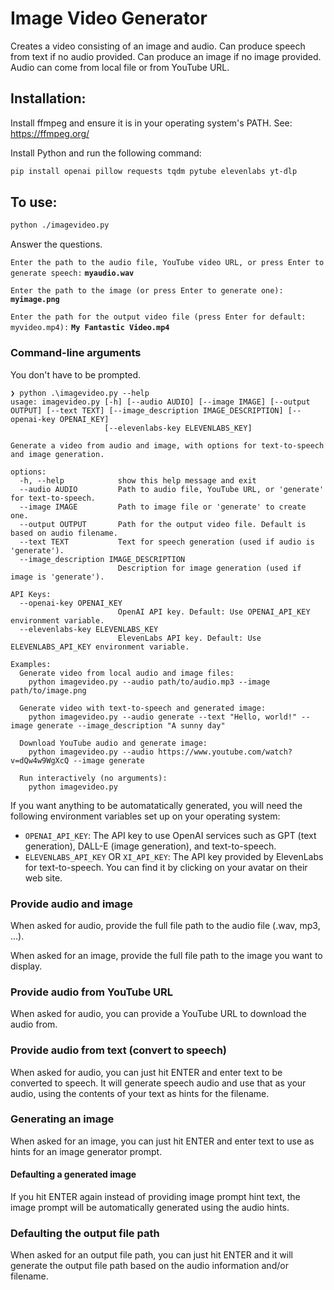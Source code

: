 # Image Video Generator
Creates a video consisting of an image and audio. Can produce speech from text if no audio provided. Can produce an image if no image provided. Audio can come from local file or from YouTube URL.

## Installation:

Install ffmpeg and ensure it is in your operating system's PATH. See: https://ffmpeg.org/

Install Python and run the following command:

```bash
pip install openai pillow requests tqdm pytube elevenlabs yt-dlp
```

## To use:
```bash
python ./imagevideo.py
```

Answer the questions. 

``Enter the path to the audio file, YouTube video URL, or press Enter to generate speech:`` **``myaudio.wav``**

``Enter the path to the image (or press Enter to generate one):`` **``myimage.png``**

``Enter the path for the output video file (press Enter for default: myvideo.mp4):`` **``My Fantastic Video.mp4``**

### Command-line arguments

You don't have to be prompted.

```
❯ python .\imagevideo.py --help
usage: imagevideo.py [-h] [--audio AUDIO] [--image IMAGE] [--output OUTPUT] [--text TEXT] [--image_description IMAGE_DESCRIPTION] [--openai-key OPENAI_KEY]
                     [--elevenlabs-key ELEVENLABS_KEY]

Generate a video from audio and image, with options for text-to-speech and image generation.

options:
  -h, --help            show this help message and exit
  --audio AUDIO         Path to audio file, YouTube URL, or 'generate' for text-to-speech.
  --image IMAGE         Path to image file or 'generate' to create one.
  --output OUTPUT       Path for the output video file. Default is based on audio filename.
  --text TEXT           Text for speech generation (used if audio is 'generate').
  --image_description IMAGE_DESCRIPTION
                        Description for image generation (used if image is 'generate').

API Keys:
  --openai-key OPENAI_KEY
                        OpenAI API key. Default: Use OPENAI_API_KEY environment variable.
  --elevenlabs-key ELEVENLABS_KEY
                        ElevenLabs API key. Default: Use ELEVENLABS_API_KEY environment variable.

Examples:
  Generate video from local audio and image files:
    python imagevideo.py --audio path/to/audio.mp3 --image path/to/image.png

  Generate video with text-to-speech and generated image:
    python imagevideo.py --audio generate --text "Hello, world!" --image generate --image_description "A sunny day"

  Download YouTube audio and generate image:
    python imagevideo.py --audio https://www.youtube.com/watch?v=dQw4w9WgXcQ --image generate

  Run interactively (no arguments):
    python imagevideo.py
```

If you want anything to be automatatically generated, you will need the following environment variables set up on your operating system:

- `OPENAI_API_KEY`: The API key to use OpenAI services such as GPT (text generation), DALL-E (image generation), and text-to-speech.
- `ELEVENLABS_API_KEY` OR `XI_API_KEY`: The API key provided by ElevenLabs for text-to-speech. You can find it by clicking on your avatar on their web site. 

### Provide audio and image

When asked for audio, provide the full file path to the audio file (.wav, mp3, ...).

When asked for an image, provide the full file path to the image you want to display.

### Provide audio from YouTube URL

When asked for audio, you can provide a YouTube URL to download the audio from.

### Provide audio from text (convert to speech)

When asked for audio, you can just hit ENTER and enter text to be converted to speech. It will generate speech audio and use that as your audio, using the contents of your text as hints for the filename.

### Generating an image

When asked for an image, you can just hit ENTER and enter text to use as hints for an image generator prompt. 

#### Defaulting a generated image

If you hit ENTER again instead of providing image prompt hint text, the image prompt will be automatically generated using the audio hints.

### Defaulting the output file path

When asked for an output file path, you can just hit ENTER and it will generate the output file path based on the audio information and/or filename.

